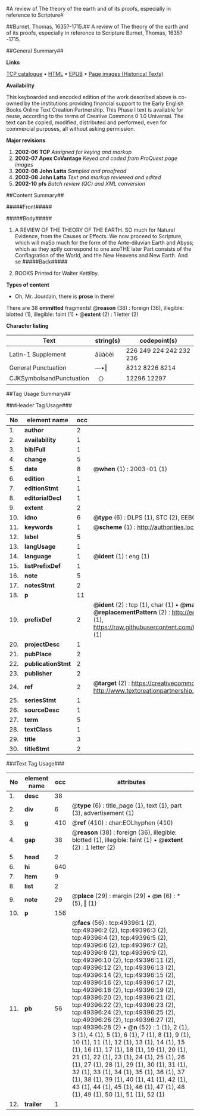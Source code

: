#A review of The theory of the earth and of its proofs, especially in reference to Scripture#

##Burnet, Thomas, 1635?-1715.##
A review of The theory of the earth and of its proofs, especially in reference to Scripture
Burnet, Thomas, 1635?-1715.

##General Summary##

**Links**

[TCP catalogue](http://www.ota.ox.ac.uk/tcp/)  • 
[HTML](http://tei.it.ox.ac.uk/tcp/Texts-HTML/free/A30/A30484.html)  • 
[EPUB](http://tei.it.ox.ac.uk/tcp/Texts-EPUB/free/A30/A30484.epub) • 
[Page images (Historical Texts)](https://data.historicaltexts.jisc.ac.uk/view?pubId=eebo-11802555e&pageId=eebo-11802555e-49396-1)

**Availability**

This keyboarded and encoded edition of the
	       work described above is co-owned by the institutions
	       providing financial support to the Early English Books
	       Online Text Creation Partnership. This Phase I text is
	       available for reuse, according to the terms of Creative
	       Commons 0 1.0 Universal. The text can be copied,
	       modified, distributed and performed, even for
	       commercial purposes, all without asking permission.

**Major revisions**

1. __2002-06__ __TCP__ *Assigned for keying and markup*
1. __2002-07__ __Apex CoVantage__ *Keyed and coded from ProQuest page images*
1. __2002-08__ __John Latta__ *Sampled and proofread*
1. __2002-08__ __John Latta__ *Text and markup reviewed and edited*
1. __2002-10__ __pfs__ *Batch review (QC) and XML conversion*

##Content Summary##

#####Front#####

#####Body#####

1. A REVIEW OF THE THEORY OF THE EARTH.
SO much for Natural Evidence, from the Causes or Effects. We now proceed to Scripture, which will maSo much for the form of the Ante-diluvian Earth and Abyss; which as they aptly correspond to one anoTHE later Part consists of the Conflagration of the World, and the New Heavens and New Earth. And se
#####Back#####

1. BOOKS Printed for Walter Kettilby.

**Types of content**

  * Oh, Mr. Jourdain, there is **prose** in there!

There are 38 **ommitted** fragments! 
 @__reason__ (38) : foreign (36), illegible: blotted (1), illegible: faint (1)  •  @__extent__ (2) : 1 letter (2)

**Character listing**


|Text|string(s)|codepoint(s)|
|---|---|---|
|Latin-1 Supplement|âùàòèì|226 249 224 242 232 236|
|General Punctuation|—•‖|8212 8226 8214|
|CJKSymbolsandPunctuation|〈〉|12296 12297|

##Tag Usage Summary##

###Header Tag Usage###

|No|element name|occ|attributes|
|---|---|---|---|
|1.|__author__|2||
|2.|__availability__|1||
|3.|__biblFull__|1||
|4.|__change__|5||
|5.|__date__|8| @__when__ (1) : 2003-01 (1)|
|6.|__edition__|1||
|7.|__editionStmt__|1||
|8.|__editorialDecl__|1||
|9.|__extent__|2||
|10.|__idno__|6| @__type__ (6) : DLPS (1), STC (2), EEBO-CITATION (1), OCLC (1), VID (1)|
|11.|__keywords__|1| @__scheme__ (1) : http://authorities.loc.gov/ (1)|
|12.|__label__|5||
|13.|__langUsage__|1||
|14.|__language__|1| @__ident__ (1) : eng (1)|
|15.|__listPrefixDef__|1||
|16.|__note__|5||
|17.|__notesStmt__|2||
|18.|__p__|11||
|19.|__prefixDef__|2| @__ident__ (2) : tcp (1), char (1)  •  @__matchPattern__ (2) : ([0-9\-]+):([0-9IVX]+) (1), (.+) (1)  •  @__replacementPattern__ (2) : http://eebo.chadwyck.com/downloadtiff?vid=$1&page=$2 (1), https://raw.githubusercontent.com/textcreationpartnership/Texts/master/tcpchars.xml#$1 (1)|
|20.|__projectDesc__|1||
|21.|__pubPlace__|2||
|22.|__publicationStmt__|2||
|23.|__publisher__|2||
|24.|__ref__|2| @__target__ (2) : https://creativecommons.org/publicdomain/zero/1.0/ (1), http://www.textcreationpartnership.org/docs/. (1)|
|25.|__seriesStmt__|1||
|26.|__sourceDesc__|1||
|27.|__term__|5||
|28.|__textClass__|1||
|29.|__title__|3||
|30.|__titleStmt__|2||


###Text Tag Usage###

|No|element name|occ|attributes|
|---|---|---|---|
|1.|__desc__|38||
|2.|__div__|6| @__type__ (6) : title_page (1), text (1), part (3), advertisement (1)|
|3.|__g__|410| @__ref__ (410) : char:EOLhyphen (410)|
|4.|__gap__|38| @__reason__ (38) : foreign (36), illegible: blotted (1), illegible: faint (1)  •  @__extent__ (2) : 1 letter (2)|
|5.|__head__|2||
|6.|__hi__|640||
|7.|__item__|9||
|8.|__list__|2||
|9.|__note__|29| @__place__ (29) : margin (29)  •  @__n__ (6) : * (5), ‖ (1)|
|10.|__p__|156||
|11.|__pb__|56| @__facs__ (56) : tcp:49396:1 (2), tcp:49396:2 (2), tcp:49396:3 (2), tcp:49396:4 (2), tcp:49396:5 (2), tcp:49396:6 (2), tcp:49396:7 (2), tcp:49396:8 (2), tcp:49396:9 (2), tcp:49396:10 (2), tcp:49396:11 (2), tcp:49396:12 (2), tcp:49396:13 (2), tcp:49396:14 (2), tcp:49396:15 (2), tcp:49396:16 (2), tcp:49396:17 (2), tcp:49396:18 (2), tcp:49396:19 (2), tcp:49396:20 (2), tcp:49396:21 (2), tcp:49396:22 (2), tcp:49396:23 (2), tcp:49396:24 (2), tcp:49396:25 (2), tcp:49396:26 (2), tcp:49396:27 (2), tcp:49396:28 (2)  •  @__n__ (52) : 1 (1), 2 (1), 3 (1), 4 (1), 5 (1), 6 (1), 7 (1), 8 (1), 9 (1), 10 (1), 11 (1), 12 (1), 13 (1), 14 (1), 15 (1), 16 (1), 17 (1), 18 (1), 19 (1), 20 (1), 21 (1), 22 (1), 23 (1), 24 (1), 25 (1), 26 (1), 27 (1), 28 (1), 29 (1), 30 (1), 31 (1), 32 (1), 33 (1), 34 (1), 35 (1), 36 (1), 37 (1), 38 (1), 39 (1), 40 (1), 41 (1), 42 (1), 43 (1), 44 (1), 45 (1), 46 (1), 47 (1), 48 (1), 49 (1), 50 (1), 51 (1), 52 (1)|
|12.|__trailer__|1||
